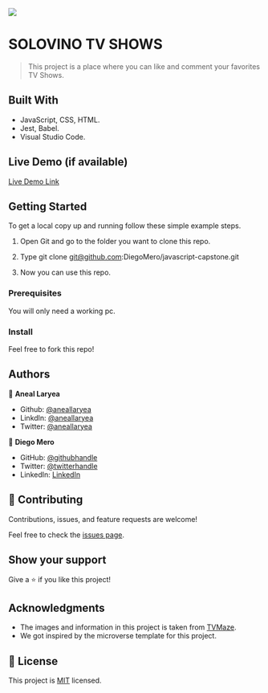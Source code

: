 ![](https://img.shields.io/badge/Microverse-blueviolet)

# SOLOVINO TV SHOWS

> This project is a place where you can like and comment your favorites TV Shows.


## Built With

- JavaScript, CSS, HTML.
- Jest, Babel.
- Visual Studio Code.

## Live Demo (if available)

[Live Demo Link](https://diegomero.github.io/javascript-capstone/dist/)


## Getting Started

To get a local copy up and running follow these simple example steps.

1. Open Git and go to the folder you want to clone this repo.

2. Type git clone git@github.com:DiegoMero/javascript-capstone.git

3. Now you can use this repo.

### Prerequisites

You will only need a working pc.

### Install

Feel free to fork this repo!

## Authors

👤 **Aneal Laryea**

* Github: [@aneallaryea](https://github.com/aneallaryea100)
* LinkdIn: [@aneallaryea](https://www.linkedin.com/in/nii-aneal-84ba7a147)
* Twitter: [@aneallaryea](https://twitter.com/AnealLaryea)


👤 **Diego Mero**

- GitHub: [@githubhandle](https://github.com/DiegoMero)
- Twitter: [@twitterhandle](https://twitter.com/Dimero18)
- LinkedIn: [LinkedIn](https://www.linkedin.com/in/diego-mero-80b326225/)

## 🤝 Contributing

Contributions, issues, and feature requests are welcome!

Feel free to check the [issues page](../../issues/).

## Show your support

Give a ⭐️ if you like this project!

## Acknowledgments
- The images and information in this project is taken from [TVMaze](https://www.tvmaze.com/api).
- We got inspired by the microverse template for this project.

## 📝 License
This project is [MIT](./MIT.md) licensed.
